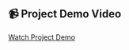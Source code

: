 ## 📹 Project Demo Video

[Watch Project Demo](https://drive.google.com/file/d/1EnbSNyN3VGxJhHYHD10ojIVF6eVtuzdx/view)
